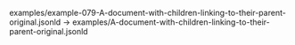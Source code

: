 examples/example-079-A-document-with-children-linking-to-their-parent-original.jsonld → examples/A-document-with-children-linking-to-their-parent-original.jsonld
